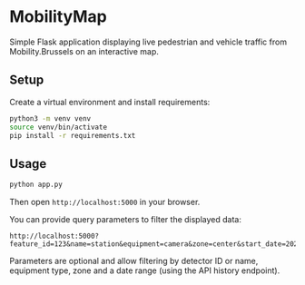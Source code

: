# MobilityMap

Simple Flask application displaying live pedestrian and vehicle traffic from Mobility.Brussels on an interactive map.

## Setup

Create a virtual environment and install requirements:

```bash
python3 -m venv venv
source venv/bin/activate
pip install -r requirements.txt
```

## Usage

```bash
python app.py
```
Then open `http://localhost:5000` in your browser.

You can provide query parameters to filter the displayed data:

```
http://localhost:5000?feature_id=123&name=station&equipment=camera&zone=center&start_date=20240101&end_date=20240131
```

Parameters are optional and allow filtering by detector ID or name, equipment
type, zone and a date range (using the API history endpoint).
